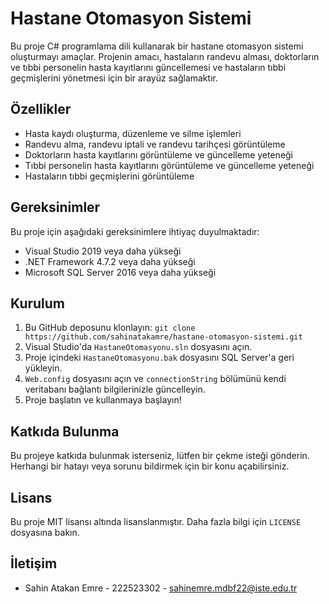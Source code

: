 # Hastane Otomasyon Sistemi

Bu proje C# programlama dili kullanarak bir hastane otomasyon sistemi oluşturmayı amaçlar. Projenin amacı, hastaların randevu alması, doktorların ve tıbbi personelin hasta kayıtlarını güncellemesi ve hastaların tıbbi geçmişlerini yönetmesi için bir arayüz sağlamaktır.

## Özellikler

- Hasta kaydı oluşturma, düzenleme ve silme işlemleri
- Randevu alma, randevu iptali ve randevu tarihçesi görüntüleme
- Doktorların hasta kayıtlarını görüntüleme ve güncelleme yeteneği
- Tıbbi personelin hasta kayıtlarını görüntüleme ve güncelleme yeteneği
- Hastaların tıbbi geçmişlerini görüntüleme

## Gereksinimler

Bu proje için aşağıdaki gereksinimlere ihtiyaç duyulmaktadır:

- Visual Studio 2019 veya daha yükseği
- .NET Framework 4.7.2 veya daha yükseği
- Microsoft SQL Server 2016 veya daha yükseği

## Kurulum

1. Bu GitHub deposunu klonlayın: `git clone https://github.com/sahinatakamre/hastane-otomasyon-sistemi.git`
2. Visual Studio'da `HastaneOtomasyonu.sln` dosyasını açın.
3. Proje içindeki `HastaneOtomasyonu.bak` dosyasını SQL Server'a geri yükleyin.
4. `Web.config` dosyasını açın ve `connectionString` bölümünü kendi veritabanı bağlantı bilgilerinizle güncelleyin.
5. Proje başlatın ve kullanmaya başlayın!

## Katkıda Bulunma

Bu projeye katkıda bulunmak isterseniz, lütfen bir çekme isteği gönderin. Herhangi bir hatayı veya sorunu bildirmek için bir konu açabilirsiniz.

## Lisans

Bu proje MIT lisansı altında lisanslanmıştır. Daha fazla bilgi için `LICENSE` dosyasına bakın.

## İletişim

- Sahin Atakan Emre - 222523302 - [sahinemre.mdbf22@iste.edu.tr](mailto:sahinemre.mdbf22@iste.edu.tr)
